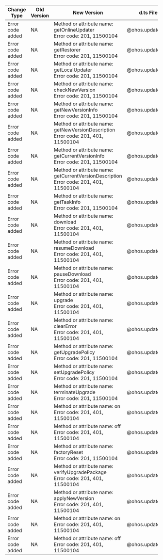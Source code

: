 | Change Type | Old Version | New Version | d.ts File |
| ---- | ------ | ------ | -------- |
|Error code added|NA|Method or attribute name: getOnlineUpdater<br>Error code: 201, 11500104|@ohos.update.d.ts|
|Error code added|NA|Method or attribute name: getRestorer<br>Error code: 201, 11500104|@ohos.update.d.ts|
|Error code added|NA|Method or attribute name: getLocalUpdater<br>Error code: 201, 11500104|@ohos.update.d.ts|
|Error code added|NA|Method or attribute name: checkNewVersion<br>Error code: 201, 11500104|@ohos.update.d.ts|
|Error code added|NA|Method or attribute name: getNewVersionInfo<br>Error code: 201, 11500104|@ohos.update.d.ts|
|Error code added|NA|Method or attribute name: getNewVersionDescription<br>Error code: 201, 401, 11500104|@ohos.update.d.ts|
|Error code added|NA|Method or attribute name: getCurrentVersionInfo<br>Error code: 201, 11500104|@ohos.update.d.ts|
|Error code added|NA|Method or attribute name: getCurrentVersionDescription<br>Error code: 201, 401, 11500104|@ohos.update.d.ts|
|Error code added|NA|Method or attribute name: getTaskInfo<br>Error code: 201, 11500104|@ohos.update.d.ts|
|Error code added|NA|Method or attribute name: download<br>Error code: 201, 401, 11500104|@ohos.update.d.ts|
|Error code added|NA|Method or attribute name: resumeDownload<br>Error code: 201, 401, 11500104|@ohos.update.d.ts|
|Error code added|NA|Method or attribute name: pauseDownload<br>Error code: 201, 401, 11500104|@ohos.update.d.ts|
|Error code added|NA|Method or attribute name: upgrade<br>Error code: 201, 401, 11500104|@ohos.update.d.ts|
|Error code added|NA|Method or attribute name: clearError<br>Error code: 201, 401, 11500104|@ohos.update.d.ts|
|Error code added|NA|Method or attribute name: getUpgradePolicy<br>Error code: 201, 11500104|@ohos.update.d.ts|
|Error code added|NA|Method or attribute name: setUpgradePolicy<br>Error code: 201, 11500104|@ohos.update.d.ts|
|Error code added|NA|Method or attribute name: terminateUpgrade<br>Error code: 201, 11500104|@ohos.update.d.ts|
|Error code added|NA|Method or attribute name: on<br>Error code: 201, 401, 11500104|@ohos.update.d.ts|
|Error code added|NA|Method or attribute name: off<br>Error code: 201, 401, 11500104|@ohos.update.d.ts|
|Error code added|NA|Method or attribute name: factoryReset<br>Error code: 201, 11500104|@ohos.update.d.ts|
|Error code added|NA|Method or attribute name: verifyUpgradePackage<br>Error code: 201, 401, 11500104|@ohos.update.d.ts|
|Error code added|NA|Method or attribute name: applyNewVersion<br>Error code: 201, 401, 11500104|@ohos.update.d.ts|
|Error code added|NA|Method or attribute name: on<br>Error code: 201, 401, 11500104|@ohos.update.d.ts|
|Error code added|NA|Method or attribute name: off<br>Error code: 201, 401, 11500104|@ohos.update.d.ts|
